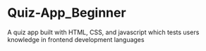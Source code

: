 # Quiz-App_Beginner
A quiz app built with HTML, CSS, and javascript which tests users knowledge in frontend development languages
